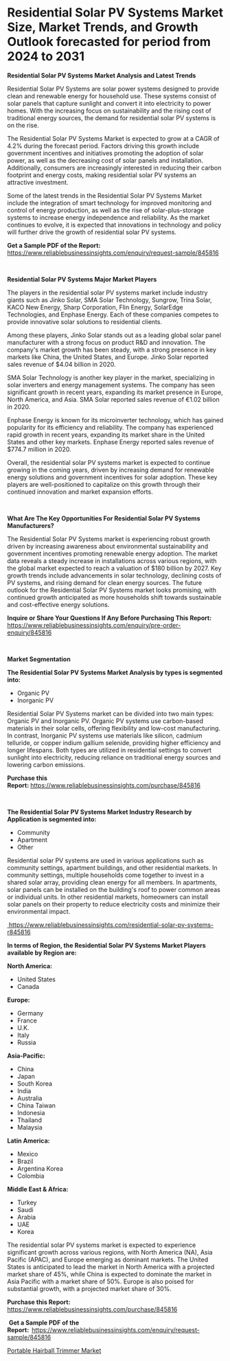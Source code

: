 <p><h1>Residential Solar PV Systems Market Size, Market Trends, and Growth Outlook forecasted for period from 2024 to 2031</h1></p><p><strong>Residential Solar PV Systems Market Analysis and Latest Trends</strong></p>
<p><p>Residential Solar PV Systems are solar power systems designed to provide clean and renewable energy for household use. These systems consist of solar panels that capture sunlight and convert it into electricity to power homes. With the increasing focus on sustainability and the rising cost of traditional energy sources, the demand for residential solar PV systems is on the rise.</p><p>The Residential Solar PV Systems Market is expected to grow at a CAGR of 4.2% during the forecast period. Factors driving this growth include government incentives and initiatives promoting the adoption of solar power, as well as the decreasing cost of solar panels and installation. Additionally, consumers are increasingly interested in reducing their carbon footprint and energy costs, making residential solar PV systems an attractive investment.</p><p>Some of the latest trends in the Residential Solar PV Systems Market include the integration of smart technology for improved monitoring and control of energy production, as well as the rise of solar-plus-storage systems to increase energy independence and reliability. As the market continues to evolve, it is expected that innovations in technology and policy will further drive the growth of residential solar PV systems.</p></p>
<p><strong>Get a Sample PDF of the Report:&nbsp;</strong> <a href="https://www.reliablebusinessinsights.com/enquiry/request-sample/845816">https://www.reliablebusinessinsights.com/enquiry/request-sample/845816</a></p>
<p>&nbsp;</p>
<p><strong>Residential Solar PV Systems Major Market Players</strong></p>
<p><p>The players in the residential solar PV systems market include industry giants such as Jinko Solar, SMA Solar Technology, Sungrow, Trina Solar, KACO New Energy, Sharp Corporation, Flin Energy, SolarEdge Technologies, and Enphase Energy. Each of these companies competes to provide innovative solar solutions to residential clients.</p><p>Among these players, Jinko Solar stands out as a leading global solar panel manufacturer with a strong focus on product R&D and innovation. The company's market growth has been steady, with a strong presence in key markets like China, the United States, and Europe. Jinko Solar reported sales revenue of $4.04 billion in 2020.</p><p>SMA Solar Technology is another key player in the market, specializing in solar inverters and energy management systems. The company has seen significant growth in recent years, expanding its market presence in Europe, North America, and Asia. SMA Solar reported sales revenue of €1.02 billion in 2020.</p><p>Enphase Energy is known for its microinverter technology, which has gained popularity for its efficiency and reliability. The company has experienced rapid growth in recent years, expanding its market share in the United States and other key markets. Enphase Energy reported sales revenue of $774.7 million in 2020.</p><p>Overall, the residential solar PV systems market is expected to continue growing in the coming years, driven by increasing demand for renewable energy solutions and government incentives for solar adoption. These key players are well-positioned to capitalize on this growth through their continued innovation and market expansion efforts.</p></p>
<p>&nbsp;</p>
<p><strong>What Are The Key Opportunities For Residential Solar PV Systems Manufacturers?</strong></p>
<p><p>The Residential Solar PV Systems market is experiencing robust growth driven by increasing awareness about environmental sustainability and government incentives promoting renewable energy adoption. The market data reveals a steady increase in installations across various regions, with the global market expected to reach a valuation of $180 billion by 2027. Key growth trends include advancements in solar technology, declining costs of PV systems, and rising demand for clean energy sources. The future outlook for the Residential Solar PV Systems market looks promising, with continued growth anticipated as more households shift towards sustainable and cost-effective energy solutions.</p></p>
<p><strong>Inquire or Share Your Questions If Any Before Purchasing This Report:</strong> <a href="https://www.reliablebusinessinsights.com/enquiry/pre-order-enquiry/845816">https://www.reliablebusinessinsights.com/enquiry/pre-order-enquiry/845816</a></p>
<p>&nbsp;</p>
<p><strong>Market Segmentation</strong></p>
<p><strong>The Residential Solar PV Systems Market Analysis by types is segmented into:</strong></p>
<p><ul><li>Organic PV</li><li>Inorganic PV</li></ul></p>
<p><p>Residential Solar PV Systems market can be divided into two main types: Organic PV and Inorganic PV. Organic PV systems use carbon-based materials in their solar cells, offering flexibility and low-cost manufacturing. In contrast, Inorganic PV systems use materials like silicon, cadmium telluride, or copper indium gallium selenide, providing higher efficiency and longer lifespans. Both types are utilized in residential settings to convert sunlight into electricity, reducing reliance on traditional energy sources and lowering carbon emissions.</p></p>
<p><strong>Purchase this Report:&nbsp;</strong><a href="https://www.reliablebusinessinsights.com/purchase/845816">https://www.reliablebusinessinsights.com/purchase/845816</a></p>
<p>&nbsp;</p>
<p><strong>The Residential Solar PV Systems Market Industry Research by Application is segmented into:</strong></p>
<p><ul><li>Community</li><li>Apartment</li><li>Other</li></ul></p>
<p><p>Residential solar PV systems are used in various applications such as community settings, apartment buildings, and other residential markets. In community settings, multiple households come together to invest in a shared solar array, providing clean energy for all members. In apartments, solar panels can be installed on the building's roof to power common areas or individual units. In other residential markets, homeowners can install solar panels on their property to reduce electricity costs and minimize their environmental impact.</p></p>
<p><a href="https://www.reliablebusinessinsights.com/residential-solar-pv-systems-r845816">&nbsp;https://www.reliablebusinessinsights.com/residential-solar-pv-systems-r845816</a></p>
<p><strong>In terms of Region, the Residential Solar PV Systems Market Players available by Region are:</strong></p>
<p>
    <p> <strong> North America: </strong>
        <ul>
            <li>United States</li>
            <li>Canada</li>
        </ul>
        </p> 
    <p> <strong> Europe: </strong>
        <ul>
            <li>Germany</li>
            <li>France</li>
            <li>U.K.</li>
            <li>Italy</li>
            <li>Russia</li>
        </ul>
        </p> 
    <p> <strong> Asia-Pacific: </strong>
        <ul>
            <li>China</li>
            <li>Japan</li>
            <li>South Korea</li>
            <li>India</li>
            <li>Australia</li>
            <li>China Taiwan</li>
            <li>Indonesia</li>
            <li>Thailand</li>
            <li>Malaysia</li>
        </ul>
        </p> 
    <p> <strong> Latin America: </strong>
        <ul>
            <li>Mexico</li>
            <li>Brazil</li>
            <li>Argentina Korea</li>
            <li>Colombia</li>
        </ul>
        </p> 
    <p> <strong> Middle East & Africa: </strong>
        <ul>
            <li>Turkey</li>
            <li>Saudi</li>
            <li>Arabia</li>
            <li>UAE</li>
            <li>Korea</li>
        </ul>
    </p>
    </p>
<p><p>The residential solar PV systems market is expected to experience significant growth across various regions, with North America (NA), Asia Pacific (APAC), and Europe emerging as dominant markets. The United States is anticipated to lead the market in North America with a projected market share of 45%, while China is expected to dominate the market in Asia Pacific with a market share of 50%. Europe is also poised for substantial growth, with a projected market share of 30%.</p></p>
<p><strong>Purchase this Report: </strong><a href="https://www.reliablebusinessinsights.com/purchase/845816">https://www.reliablebusinessinsights.com/purchase/845816</a></p>
<p>&nbsp;<strong>Get a Sample PDF of the Report:&nbsp;&nbsp;</strong><a href="https://www.reliablebusinessinsights.com/enquiry/request-sample/845816">https://www.reliablebusinessinsights.com/enquiry/request-sample/845816</a></p>
<p><strong></strong></p>
<p><p><a href="https://github.com/okotobwrhuteie/Market-Research-Report-List-3/blob/main/portable-hairball-trimmer-market.md">Portable Hairball Trimmer Market</a></p></p>